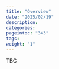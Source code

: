 ```yaml
---
title: "Overview"
date: "2025/02/19"
description:
categories:
pageintoc: "343"
tags:
weight: "1"
---
```


<a id="overview-ampere-opennebula-onprem-cloud-solution"></a>

<!--# Overview -->

TBC
